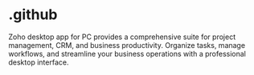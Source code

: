 # .github
Zoho desktop app for PC provides a comprehensive suite for project management, CRM, and business productivity. Organize tasks, manage workflows, and streamline your business operations with a professional desktop interface.
